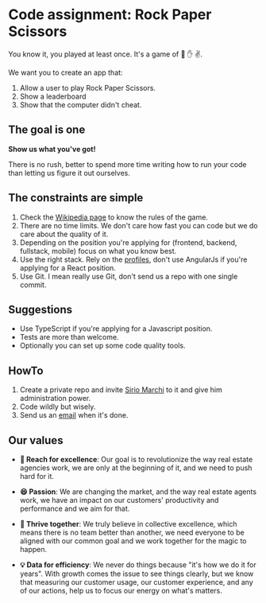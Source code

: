 # Code assignment: Rock Paper Scissors

You know it, you played at least once. It's a game of :fist_right: :hand: :v:.

We want you to create an app that:
1. Allow a user to play Rock Paper Scissors.
1. Show a leaderboard
1. Show that the computer didn't cheat.


## The goal is one

**Show us what you've got!**

There is no rush, better to spend more time writing how to run your code than letting us figure it out ourselves.


## The constraints are simple

1. Check the [Wikipedia page](https://en.wikipedia.org/wiki/Rock_paper_scissors) to know the rules of the game.
2. There are no time limits. We don't care how fast you can code but we do care about the quality of it.
3. Depending on the position you're applying for (frontend, backend, fullstack, mobile) focus on what you know best.
4. Use the right stack. Rely on the [profiles](https://www.sweepbright.com/careers), don't use AngularJs if you're applying for a React position.
5. Use Git. I mean really use Git, don't send us a repo with one single commit. 


## Suggestions

* Use TypeScript if you're applying for a Javascript position. 
* Tests are more than welcome.
* Optionally you can set up some code quality tools.


## HowTo

1. Create a private repo and invite [Sirio Marchi](https://github.com/ohjimijimijimi) to it and give him administration power. 
2. Code wildly but wisely. 
3. Send us an [email](mailto:technical+assignment@sweepbright.com?subject=I%20completed%20the%20assignment!&body=Hi%20SweepBright%2C%0D%0A%0D%0AI%20completed%20the%20assignment!%20Now%20it's%20your%20time%20to%20play%20with%20my%20version%20of%20Rock%20Paper%20Scissors.%0D%0AYou%20can%20find%20my%20repo%20at%3A%20%5BLINK_TO_REPO%5D.%0D%0A%0D%0ABest%20regards%2C%0D%0A%5BYOUR_NAME%5D) when it's done.


## Our values

* **:1st_place_medal: Reach for excellence**: Our goal is to revolutionize the way real estate agencies work, we are only at the beginning of it, and we need to push hard for it.

* **:satisfied: Passion**: We are changing the market, and the way real estate agents work, we have an impact on our customers' productivity and performance and we aim for that.

* **:blue_heart: Thrive together**: We truly believe in collective excellence, which means there is no team better than another, we need everyone to be aligned with our common goal and we work together for the magic to happen.

* **:bulb: Data for efficiency**: We never do things because "it's how we do it for years". With growth comes the issue to see things clearly, but we know that measuring our customer usage, our customer experience, and any of our actions, help us to focus our energy on what's matters. 
